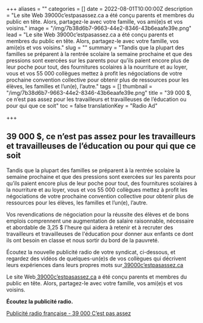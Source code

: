 +++
aliases = ""
categories = []
date = 2022-08-01T10:00:00Z
description = "Le site Web 39000c’estpasassez.ca a été conçu parents et membres du public en tête. Alors, partagez-le avec votre famille, vos ami(e)s et vos voisins."
image = "/img/7b38d6b7-9663-44e2-8346-43b6eaafe39e.png"
lead = "Le site Web 39000c’estpasassez.ca a été conçu parents et membres du public en tête. Alors, partagez-le avec votre famille, vos ami(e)s et vos voisins."
slug = ""
summary = "Tandis que la plupart des familles se préparent à la rentrée scolaire la semaine prochaine et que des pressions sont exercées sur les parents pour qu’ils paient encore plus de leur poche pour tout, des fournitures scolaires à la nourriture et au loyer, vous et vos 55 000 collègues mettez à profit les négociations de votre prochaine convention collective pour obtenir plus de ressources pour les élèves, les familles et l’un(e), l’autre."
tags = []
thumbnail = "/img/7b38d6b7-9663-44e2-8346-43b6eaafe39e.png"
title = "39 000 $, ce n’est pas assez pour les  travailleurs et travailleuses de l’éducation ou pour qui que ce soit"
toc = false
translationKey = "Radio Ad"

+++
## **39 000 $, ce n’est pas assez pour les travailleurs et travailleuses de l’éducation ou pour qui que ce soit**

Tandis que la plupart des familles se préparent à la rentrée scolaire la semaine prochaine et que des pressions sont exercées sur les parents pour qu’ils paient encore plus de leur poche pour tout, des fournitures scolaires à la nourriture et au loyer, vous et vos 55 000 collègues mettez à profit les négociations de votre prochaine convention collective pour obtenir plus de ressources pour les élèves, les familles et l’un(e), l’autre.

Vos revendications de négociation pour la réussite des élèves et de bons emplois comprennent une augmentation de salaire raisonnable, nécessaire et abordable de 3,25 $ l'heure qui aidera à retenir et à recruter des travailleurs et travailleuses de l'éducation pour donner aux enfants ce dont ils ont besoin en classe et nous sortir du bord de la pauvreté.

Écoutez la nouvelle publicité radio de votre syndicat, ci-dessous, et regardez des vidéos de quelques-un(e)s de vos collègues qui décrivent leurs expériences dans leurs propres mots sur[ 39000c’estpasassez.ca](https://39000cestpasassez.ca)

Le site Web[ 39000c’estpasassez.ca](https://39000cestpasassez.ca) a été conçu parents et membres du public en tête. Alors, partagez-le avec votre famille, vos ami(e)s et vos voisins.

**Écoutez la publicité radio.**

[Publicité radio française - 39 000 C’est pas assez](/img/cupe-osbcu_radioad_202208_french.wav)